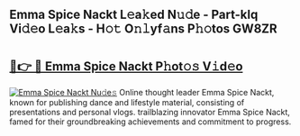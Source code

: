 ## Emma Spice Nackt L𝚎a𝚔ed N𝚞𝚍e - Part-klq Vi𝚍𝚎o L𝚎a𝚔s - H𝚘𝚝 O𝚗𝚕yf𝚊ns P𝚑𝚘tos GW8ZR

# <h2><a href="http://kfeh386.oniu.top/?m=Emma+Spice+Nackt">🔗👉 🔴 Emma Spice Nackt P𝚑ot𝚘𝚜 V𝚒d𝚎o</a></h2>

[![Emma Spice Nackt Nu𝚍e𝚜](https://i.imgur.com/0qMVB7G.gif)](http://kfeh386.oniu.top/?m=Emma+Spice+Nackt)
Online thought leader Emma Spice Nackt, known for publishing dance and lifestyle material, consisting of presentations and personal vlogs. trailblazing innovator Emma Spice Nackt, famed for their groundbreaking achievements and commitment to progress.  
